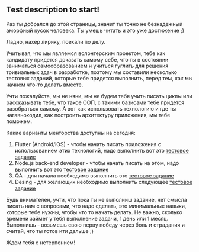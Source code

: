 ## Test description to start!

Раз ты добрался до этой страницы, значит ты точно не безнадежный аморфный кусок человека. Ты умешь читать и это уже достижение ;)

Ладно, нахер лирику, поехали по делу.

Учитывая, что мы являемся волонтерским проектом, тебе как кандидату придется доказать самому себе, что ты в состоянии заниматься самообразованием и учиться гуглить для решения тривиальных здач в разработке, поэтому мы составили несколько тестовых заданий, которые тебе придется выполнить, перед тем, как мы начнем что-то делать вместе.

Учти пожалуйста, мы не няни, мы не будем тебя учить писать циклы или рассказывать тебе, что такое ООП, с такими базисами тебе придется разобраться самому. А вот как использовать технологию и где ты нагавнокодил, как построить архитектуру приложения, мы тебе поможем.

Какие варианты менторства доступны на сегодня:

1. Flutter (Android/iOS) - чтобы начать писать приложения с использованием этих технологий, надо выполнить вот это [тестовое задание](test_flutter.md)
2. Node.js back-end developer - чтобы начать писать на этом, надо выполнить вот это [тестовое задание](test_backend.md)
3. QA - для начала необходимо выполнить это [тестовое задание](test_qa.md)
4. Desing - для желающих необходимо выполнить следующее [тестовое задание](test_design.md)

Будь внимателен, учти, что пока ты не выполниш задание, нет смысла писать нам с вопросами, что надо сделать, это минимальные навыки, которые тебе нужны, чтобы что то начать делать. Не важно, сколько времени займет у тебя выполнение задачи, 1 день или 1 месяц. Выполнишь - возьмешь свою перву победу через боль и страдания и считай, что ты готов ити дальше ;)

Ждем тебя с нетерпением!

